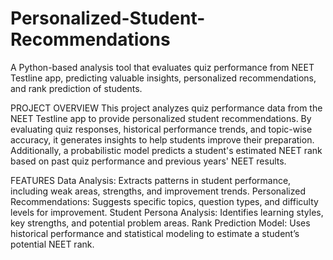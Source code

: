 # Personalized-Student-Recommendations
A Python-based analysis tool that evaluates quiz performance from NEET Testline app, predicting valuable insights, personalized recommendations, and rank prediction of students.

PROJECT OVERVIEW
This project analyzes quiz performance data from the NEET Testline app to provide personalized student recommendations. By evaluating quiz responses, historical performance trends, and topic-wise accuracy, it generates insights to help students improve their preparation. Additionally, a probabilistic model predicts a student's estimated NEET rank based on past quiz performance and previous years' NEET results.

FEATURES
Data Analysis: Extracts patterns in student performance, including weak areas, strengths, and improvement trends.
Personalized Recommendations: Suggests specific topics, question types, and difficulty levels for improvement.
Student Persona Analysis: Identifies learning styles, key strengths, and potential problem areas.
Rank Prediction Model: Uses historical performance and statistical modeling to estimate a student’s potential NEET rank.

